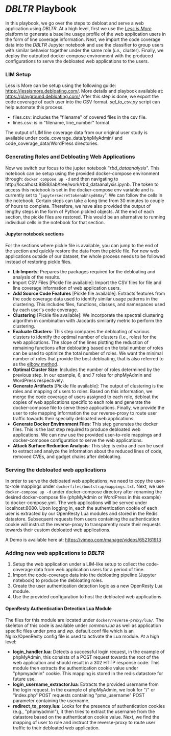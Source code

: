 # *DBLTR* Playbook

In this playbook, we go over the steps to debloat and serve a web application using *DBLTR*.
At a high level, first we use the *[Less is More](https://lessismore.debloating.com/)* platform to generate a baseline usage profile of the web application users in the form of line coverage information. Next, we import the code coverage data into the *DBLTR* Jupyter notebook and use the classifier to group users with similar behavior together under the same role (*i.e.,* cluster). 
Finally, we deploy the outputted docker compose environment with the produced configurations to serve the debloated web applications to the users.

### LIM Setup
Less is More can be setup using the following guide: https://lessismore.debloating.com/. More details and playbook available at: https://playground.debloating.com/
After this step is done, we export the code coverage of each user into the CSV format. *sql_to_csv.py* script can help automate this process. 

 - files.csv: includes the "filename" of covered files in the csv file.
 - lines.csv: is in "filename, line_number" format.

The output of LIM line coverage data from our original user study is available under code_coverage_data/phpMyAdmin/ and code_coverage_data/WordPress directories. 

### Generating Roles and Debloating Web Applications
Now we switch our focus to the jupter notebook "*rbd_dataanalysis*". This notebook can be setup using the provided docker-compose environment through: `docker compose up -d` and then navigating to http://localhost:8888/lab/tree/work/rbd_dataanalysis.ipynb. The token to access this notebook is set in the docker-compose env variable and is currently set to "`jupytersecrettokenabhsyd68ay`".
We can follow the cells in the notebook. Certain steps can take a long time from 30 minutes to couple of hours to complete. Therefore, we have also provided the output of lengthy steps in the form of Python pickled objects. At the end of each section, the pickle files are restored. This would be an alternative to running individual cells in the notebook for that section.

#### Jupyter notebook sections
For the sections where pickle file is available, you can jump to the end of the section and quickly restore the data from the pickle file. For new web applications outside of our dataset, the whole process needs to be followed instead of restoring pickle files.

 - **Lib Imports**: Prepares the packages required for the debloating and analysis of the results.
 - Import CSV Files [Pickle file available]: Import the CSV files for file and line coverage information of web application users.
 - **Add Source Code Features** [Pickle file available]: Extracts features from the code coverage data used to identify similar usage patterns in the clustering. This includes files, functions, classes, and namespaces used by each user's code coverage.
 - **Clustering** [Pickle file available]: We incorporate the spectral clustering algorithm in combination with Jaccards similarity metric to perform the clustering. 
 - **Evaluate Clusters:** This step compares the debloating of various clusters to identify the optimal number of clusters (i.e., roles) for the web applications. The slope of the lines plotting the reduction of remaining functions after debloating based on the total number of roles can be used to optimize the total number of roles. We want the minimal number of roles that provide the best debloating, that is also referred to as the [elbow method](https://en.wikipedia.org/wiki/Elbow_method_%28clustering%29#:~:text=In%20cluster%20analysis,%20the%20elbow,number%20of%20clusters%20to%20use.). 
 - **Optimal Cluster Size**: Includes the number of roles determined by the previous step. In our example, 6, and 7 roles for phpMyAdmin and WordPress respectively. 
 - **Generate Artifacts** [Pickle file available]: The output of clustering is the roles and mapping of users to roles. Based on this information, we merge the code coverage of users assigned to each role, debloat the copies of web applications specific to each role and generate the docker-compose file to serve these applications. Finally, we provide the user to role mapping information the our reverse-proxy to route user traffic towards their specially debloated web applications. 
 - **Generate Docker Environment Files**: This step generates the docker files. This is the last step required to produce debloated web applications. We can now use the provided user-to-role mappings and docker-compose configuration to serve the web applications.
 - **Attack Surface Reduction Analysis**: This step is extra and can be used to extract and analyze the information about the reduced lines of code, removed CVEs, and gadget chains after debloating.

  ### Serving the debloated web applications
  In order to serve the debloated web applications, we need to copy the user-to-role mappings under `dockerfiles/bootstrap/mappings.txt`. Next, we use `docker-compose up -d` under docker-compose directory after renaming the desired docker-compose file (phpMyAdmin or WordPress in this example) to docker-compose.yml.
  The web applications will be served under localhost:8080.
  Upon logging in, each the authentication cookie of each user is extracted by our OpenResty Lua modules and stored in the Redis datastore. Subsequent requests from users containing the authentication cookie will instruct the reverse-proxy to transparently route their requests towards their custom debloated web applications. 
  
A Demo is available here at: https://vimeo.com/manage/videos/652161913

### Adding new web applications to *DBLTR* 

 1. Setup the web application under a LIM-like setup to collect the code-coverage data from web application users for a period of time.
 2. Import the code-coverage data into the debloating pipeline (Jupyter notebook) to produce the debloating roles. 
 3. Create the user authentication detection logic as a new OpenResty Lua module.
 4. Use the provided configuration to host the debloated web applications.

#### OpenResty Authentication Detection Lua Module
The files for this module are located under `docker/reverse-proxy/lua/`. The skeleton of this code is available under *common.lua* as well as application specific files under *pma* and *wp*. 
default.conf file which is an Nginx/OpenResty config file is used to activate the Lua module. 
At a high level:

 - **login_handler.lua**: Detects a successful login request, in the example of phpMyAdmin, this consists of a POST request towards the root of the web application and should result in a 302 HTTP response code. This module then extracts the authentication cookie value under "phpmyadmin" cookie. This mapping is stored in the redis datastore for future use.
 - **login_username_extractor.lua**: Extracts the provided username from the login request. In the example of phpMyAdmin, we look for "/" or "index.php" POST requests containing "pma_username" POST parameter containing the username. 
 - **redirect_to_proxy.lua**: Looks for the presence of authentication cookies (e.g., "phpmyadmin"), it then tries to extract the username from the datastore based on the authentication cookie value. Next, we find the mapping of user to role and instruct the reverse-proxy to route user traffic to their debloated web application.


